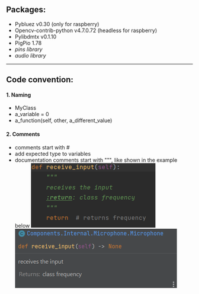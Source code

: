 ## Packages:

- Pybluez v0.30 (only for raspberry)
- Opencv-contrib-python v4.7.0.72 (headless for raspberry)
- Pylibdmtx v0.1.10
- PigPio 1.78
- *pins library*
- *audio library*

***

## Code convention:

#### 1. Naming

- MyClass
- a_variable = 0
- a_function(self, other, a_different_value)

#### 2. Comments
- comments start with #
- add expected type to variables
- documentation comments start with """, like shown in the example below
![img.png](Images/documentation-comments.png)
![img.png](Images/result.png)